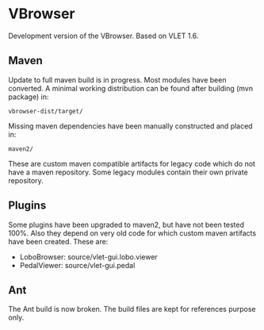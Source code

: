 VBrowser
========

Development version of the VBrowser. 
Based on VLET 1.6. 


Maven
---
Update to full maven build is in progress. Most modules have been converted.
A minimal working distribution can be found after building (mvn package) in:
    
    vbrowser-dist/target/

Missing maven dependencies have been manually constructed and placed in:
    
    maven2/
    
These are custom maven compatible artifacts for legacy code which do not have a maven repository.
Some legacy modules contain their own private repository.


Plugins
---
Some plugins have been upgraded to maven2, but have not been tested 100%. 
Also they depend on very old code for which custom maven artifacts have been created. 
These are:

 - LoboBrowser: source/vlet-gui.lobo.viewer
 - PedalViewer: source/vlet-gui.pedal

Ant
---
The Ant build is now broken. 
The build files are kept for references purpose only.

